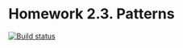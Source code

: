 # Homework 2.3. Patterns

[![Build status](https://ci.appveyor.com/api/projects/status/lfr225ot4mwli5oa?svg=true)](https://ci.appveyor.com/project/sheriff777/hw5)